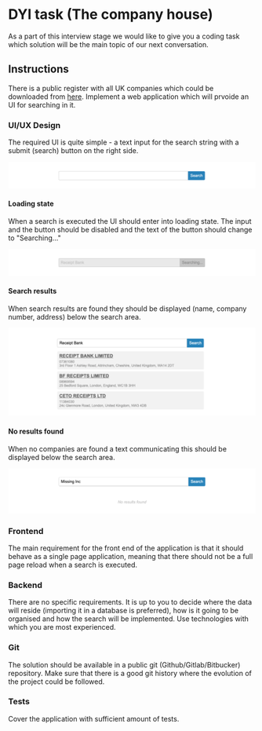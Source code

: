 # DYI task (The company house)
As a part of this interview stage we would like to give you a coding task which solution will be the main topic of our next conversation.

## Instructions
There is a public register with all UK companies which could be downloaded from [here](http://download.companieshouse.gov.uk/en_output.html). Implement a web application which will prvoide an UI for searching in it.

### UI/UX Design
The required UI is quite simple - a text input for the search string with a submit (search) button on the right side.

![UI/UX Design](initial.png)

#### Loading state
When a search is executed the UI should enter into loading state. The input and the button should be disabled and the text of the button should change to "Searching..."

![Loading](loading.png)

#### Search results
When search results are found they should be displayed (name, company number, address) below the search area.

![Search results](results.png)

#### No results found
When no companies are found a text communicating this should be displayed below the search area.

![No results](no_results.png)

### Frontend
The main requirement for the front end of the application is that it should behave as a single page application, meaning that there should not be a full page reload when a search is executed.

### Backend
There are no specific requirements. It is up to you to decide where the data will reside (importing it in a database is preferred), how is it going to be organised and how the search will be implemented.
Use technologies with which you are most experienced.

### Git
The solution should be available in a public git (Github/Gitlab/Bitbucker) repository. Make sure that there is a good git history where the evolution of the project could be followed.

### Tests
Cover the application with sufficient amount of tests.
